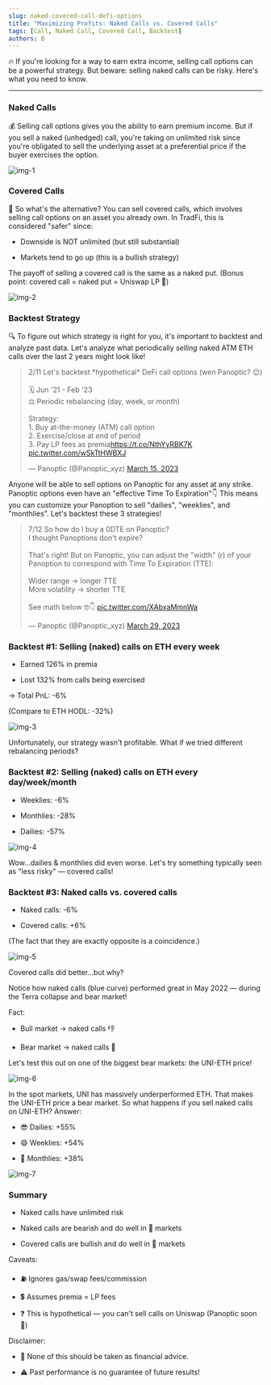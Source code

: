 ```yaml
---
slug: naked-covered-call-defi-options
title: "Maximizing Profits: Naked Calls vs. Covered Calls"
tags: [Call, Naked Call, Covered Call, Backtest]
authors: B
---
```


🔥 If you're looking for a way to earn extra income, selling call options can be a powerful strategy. But beware: selling naked calls can be risky. Here's what you need to know.

<!--truncate-->

----------
### Naked Calls
💰 Selling call options gives you the ability to earn premium income. But if you sell a naked (unhedged) call, you're taking on unlimited risk since you're obligated to sell the underlying asset at a preferential price if the buyer exercises the option.

![img-1](./img-1.png)

### Covered Calls
🤔 So what's the alternative? You can sell covered calls, which involves selling call options on an asset you already own. In TradFi, this is considered "safer" since:

-   Downside is NOT unlimited (but still substantial)
    
-   Markets tend to go up (this is a bullish strategy)
    

The payoff of selling a covered call is the same as a naked put. (Bonus point: covered call = naked put = Uniswap LP 🤯)

![img-2](./img-2.png)

### Backtest Strategy
🔍 To figure out which strategy is right for you, it's important to backtest and analyze past data. Let's analyze what periodically *selling* naked ATM ETH calls over the last 2 years might look like!

<blockquote class="twitter-tweet" data-conversation="none"><p lang="en" dir="ltr">2/11 Let&#39;s backtest *hypothetical* DeFi call options (wen Panoptic? 😉)<br/><br/>🗓️ Jun &#39;21 - Feb &#39;23<br/>⚖️ Periodic rebalancing (day, week, or month)<br/><br/>Strategy:<br/>1. Buy at-the-money (ATM) call option<br/>2. Exercise/close at end of period<br/>3. Pay LP fees as premia<a href="https://t.co/NthYyRBK7K">https://t.co/NthYyRBK7K</a> <a href="https://t.co/wSkTtHWBXJ">pic.twitter.com/wSkTtHWBXJ</a></p>&mdash; Panoptic (@Panoptic_xyz) <a href="https://twitter.com/Panoptic_xyz/status/1636122863236452352?ref_src=twsrc%5Etfw">March 15, 2023</a></blockquote> <script async src="https://platform.twitter.com/widgets.js" charset="utf-8"></script>

Anyone will be able to sell options on Panoptic for any asset at any strike. Panoptic options even have an "effective Time To Expiration"👇 This means you can customize your Panoption to sell "dailies", "weeklies", and "monthlies". Let's backtest these 3 strategies!

<blockquote class="twitter-tweet" data-conversation="none"><p lang="en" dir="ltr">7/12 So how do I buy a 0DTE on Panoptic?<br/>I thought Panoptions don&#39;t expire?<br/><br/>That&#39;s right! But on Panoptic, you can adjust the &quot;width&quot; (r) of your Panoption to correspond with Time To Expiration (TTE):<br/><br/>Wider range → longer TTE<br/>More volatility → shorter TTE<br/><br/>See math below 🤓👇 <a href="https://t.co/XAbxaMmnWa">pic.twitter.com/XAbxaMmnWa</a></p>&mdash; Panoptic (@Panoptic_xyz) <a href="https://twitter.com/Panoptic_xyz/status/1641108066044346370?ref_src=twsrc%5Etfw">March 29, 2023</a></blockquote> <script async src="https://platform.twitter.com/widgets.js" charset="utf-8"></script>

### Backtest #1: Selling (naked) calls on ETH every week

-   Earned 126% in premia
    
-   Lost 132% from calls being exercised
    

→ Total PnL: -6%

(Compare to ETH HODL: -32%)

![img-3](./img-3.png)

Unfortunately, our strategy wasn't profitable. What if we tried different rebalancing periods?

### Backtest #2: Selling (naked) calls on ETH every day/week/month

-   Weeklies: -6%
    
-   Monthlies: -28%
    
-   Dailies: -57%
    
![img-4](./img-4.png)

Wow...dailies & monthlies did even worse. Let's try something typically seen as "less risky" — covered calls!

### Backtest #3: Naked calls vs. covered calls

-   Naked calls: -6%
    
-   Covered calls: +6%
    
(The fact that they are exactly opposite is a coincidence.)

![img-5](./img-5.png)

Covered calls did better...but why?

Notice how naked calls (blue curve) performed great in May 2022 — during the Terra collapse and bear market!

Fact:

-   Bull market → naked calls 👎
    
-   Bear market → naked calls 🚀
    

Let's test this out on one of the biggest bear markets: the UNI-ETH price!

![img-6](./img-6.png)

In the spot markets, UNI has massively underperformed ETH. That makes the UNI-ETH price a bear market. So what happens if you sell naked calls on UNI-ETH? Answer:

-   😎 Dailies: +55%
    
-   😄 Weeklies: +54%
    
-   🙂 Monthlies: +38%
    
![img-7](./img-7.png)

### Summary

-   Naked calls have unlimited risk
    
-   Naked calls are bearish and do well in 🐻 markets
    
-   Covered calls are bullish and do well in 🐂 markets
    

Caveats:

-   ⛽ Ignores gas/swap fees/commission
    
-   💲 Assumes premia = LP fees
    
-   ❓ This is hypothetical — you can't sell calls on Uniswap (Panoptic soon 🤫)

Disclaimer:
    
-   📢 None of this should be taken as financial advice.
    
-   ⚠️ Past performance is no guarantee of future results!
